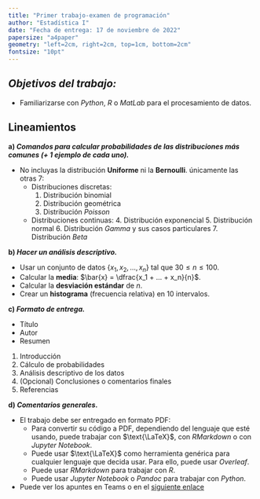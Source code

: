 ```yaml
---
title: "Primer trabajo-examen de programación"
author: "Estadística I"
date: "Fecha de entrega: 17 de noviembre de 2022"
papersize: "a4paper"
geometry: "left=2cm, right=2cm, top=1cm, bottom=2cm"
fontsize: "10pt"
---
```


## ***Objetivos del trabajo:***

* Familiarizarse con _Python_, _R_ o _MatLab_ para el procesamiento de datos.

## Lineamientos

**a) *Comandos para calcular probabilidades de las _distribuciones más comunes_ (+ 1 ejemplo de cada uno).***

* No incluyas la distribución **Uniforme** ni la **Bernoulli**. únicamente las otras 7:
  * Distribuciones discretas:
    1. Distribución binomial
    2. Distribución geométrica
    3. Distribución _Poisson_
  * Distribuciones continuas:
    4. Distribución exponencial
    5. Distribución normal
    6. Distribución _Gamma_ y sus casos particulares
    7. Distribución _Beta_

    
**b) *Hacer un análisis descriptivo.***

 * Usar un conjunto de datos $\{x_1, x_2, ..., x_n\}$ tal que $30 \leq n \leq 100$.
 * Calcular la **media**: $\bar{x} = \dfrac{x_1 + ... + x_n}{n}$.
 * Calcular la **desviación estándar** de $n$.
 * Crear un **histograma** (frecuencia relativa) en 10 intervalos.


**c) *Formato de entrega.***

* Título
*  Autor
*  Resumen
1. Introducción
2. Cálculo de probabilidades
3. Análisis descriptivo de los datos
4. (Opcional) Conclusiones o comentarios finales
5. Referencias

**d) *Comentarios generales.***

* El trabajo debe ser entregado en formato PDF:
  * Para convertir su código a PDF, dependiendo del lenguaje que esté usando, puede trabajar con $\text{\LaTeX}$, con _RMarkdown_ o con _Jupyter Notebook_.
  * Puede usar $\text{\LaTeX}$ como herramienta genérica para cualquier lenguaje que decida usar. Para ello, puede usar _Overleaf_.
  * Puede usar _RMarkdown_ para trabajar con _R_.
  * Puede usar _Jupyter Notebook_ o _Pandoc_ para trabajar con _Python_.
* Puede ver los apuntes en Teams o en el [siguiente enlace]()